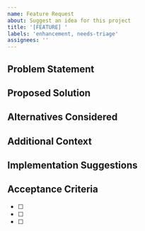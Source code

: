 ```yaml
---
name: Feature Request
about: Suggest an idea for this project
title: '[FEATURE] '
labels: 'enhancement, needs-triage'
assignees: ''
---
```


## Problem Statement
<!-- A clear and concise description of what the problem is. Ex. I'm always frustrated when [...] -->

## Proposed Solution
<!-- A clear and concise description of what you want to happen -->

## Alternatives Considered
<!-- A clear and concise description of any alternative solutions or features you've considered -->

## Additional Context
<!-- Add any other context, mockups, or screenshots about the feature request here -->

## Implementation Suggestions
<!-- If you have specific implementation ideas, please share them here -->

## Acceptance Criteria
<!-- Define what needs to be true for this feature to be considered complete -->
- [ ] 
- [ ] 
- [ ]